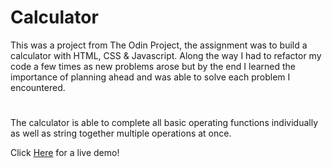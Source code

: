 # Calculator
This was a project from The Odin Project, the assignment was to build a calculator with HTML, CSS & Javascript.
Along the way I had to refactor my code a few times as new problems arose but by the end I learned the importance of planning ahead and was able to solve each problem I encountered.
#
The calculator is able to complete all basic operating functions individually as well as string together multiple operations at once. 

Click [Here](https://woodhouse1919.github.io/Calc/) for a live demo!
